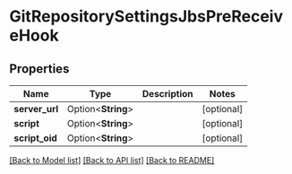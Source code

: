 # GitRepositorySettingsJbsPreReceiveHook

## Properties

Name | Type | Description | Notes
------------ | ------------- | ------------- | -------------
**server_url** | Option<**String**> |  | [optional]
**script** | Option<**String**> |  | [optional]
**script_oid** | Option<**String**> |  | [optional]

[[Back to Model list]](../README.md#documentation-for-models) [[Back to API list]](../README.md#documentation-for-api-endpoints) [[Back to README]](../README.md)


